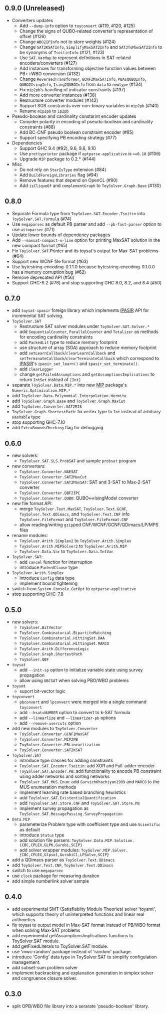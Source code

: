 0.9.0 (Unreleased)
-----

* Converters updates
  * Add `--dump-info` option to `toyconvert` (#119, #120, #125)
  * Change the signs of QUBO-related converter's representation of offset (#126)
  * Change `WBO2IPInfo` not to store weights (#124)
  * Change `SAT2KSATInfo`, `SimplifyMaxSAT2Info` and `SAT3ToMaxSAT2Info` to be synonyms of `TseitinInfo` (#121, #123)
  * Use `SAT.VarMap` to represent definitions in SAT-related encoders/converters (#127)
  * Add instances for transforming objective function values between PB↔WBO conversion (#132)
  * Change `ReversedTransformer`, `GCNF2MaxSATInfo`, `PBAsQUBOInfo`, `QUBO2IsingInfo`, `Ising2QUBOInfo` from `data` to `newtype` (#134)
  * Fix `mip2pb`’s handling of indicator constraints (#137)
  * Add more converter instances (#138)
  * Restructure converter modules (#142)
  * Support SOS constraints over non-binary variables in `mip2pb` (#140)
  * Rename `mip2pb` to `ip2pb`
* Pseudo-boolean and cardinality constarint encoder updates
  * Consider polarity in encoding of pseudo-boolean and cardinality constraints (#88)
  * Add BC-CNF pseudo boolean constraint encoder (#85)
  * Support specifying PB encoding strategy (#77)
* Dependencies
  * Support GHC 9.4 (#92), 9.6, 9.8, 9.10
  * Use `prettyprinter` package if `optparse-applicative` is `>=0.18` (#106)
  * Upgrade `MIP` package to 0.2.* (#144)
* Misc
  * Do not rely on `StarIsType` extension (#84)
  * Add `BuildForeignLibraries` flag (#94)
  * Remove features that depend on OpenCL (#90)
  * Add `isCliqueOf` and `complementGraph` to `ToySolver.Graph.Base` (#130)

0.8.0
-----

* Separate Formula type from `ToySolver.SAT.Encoder.Tseitin` into `ToySolver.SAT.Formula` (#74)
* Use `megaparsec` as default PB parser and add `--pb-fast-parser` option to use `attoparsec` (#71)
* Update lower bounds of dependency packages
* Add `--maxsat-compact-v-line` option for printing MaxSAT solution in the new compact format (#65)
* Fix `ToySolver.SAT`.Printer and its toysat's output for Max-SAT problems  (#64)
* Support new WCNF file format (#63)
* Use bytestring-encoding-0.1.1.0 because bytestring-encoding-0.1.0.0 has a memory corruption bug (#62)
* Remove deprecated API (#56)
* Support GHC-9.2 (#76) and stop supporting GHC 8.0, 8.2, and 8.4 (#50)

0.7.0
-----

* add `toysat-ipasir` foreign library which implements [IPASIR](https://github.com/biotomas/ipasir) API for incremental SAT solving.
* `ToySolver.SAT`
  * Restructure SAT solver modules under `ToySolver.SAT.Solver.*`
  * add `SequentialCounter`, `ParallelCounter` and `Totalizer` as methods for encoding cardinality constraints
  * add `PackedLit` type to reduce memory footprint
  * use structure of array (SOA) approach to reduce memory footprint
  * add `setLearnCallback`/`clearLearnCallback` and `setTerminateCallback`/`clearTerminateCallback` which correspond to [IPASIR](https://github.com/biotomas/ipasir)'s `ipasir_set_learn()` and `ipasir_set_terminate()`.
  * add `clearLogger`
  * change `getFailedAssumptions` and `getAssumptionsImplications` to return `IntSet` instead of `[Int]`
* separate `ToySolver.Data.MIP.*` into new [MIP](http://hackage.haskell.org/package/MIP) package's `Numeric.Optimization.MIP.*`
* add `ToySolver.Data.Polynomial.Interpolation.Hermite`
* add `ToySolver.Graph.Base` and `ToySolver.Graph.MaxCut`
* add `ToySolver.Converter.SAT2MIS`
* `ToySolver.Graph.ShortestPath`: fix vertex type to `Int` instead of arbitrary `Hashable` type
* stop supporting GHC-7.10
* add `ExtraBoundsChecking` flag for debugging

0.6.0
-----
* new solvers:
  * `ToySolver.SAT.SLS.ProbSAT` and sample `probsat` program
* new converters:
  * `ToySolver.Converter.NAESAT`
  * `ToySolver.Converter.SAT2MaxCut`
  * `ToySolver.Converter.SAT2MaxSAT`: SAT and 3-SAT to Max-2-SAT converter
  * `ToySolver.Converter.QBF2IPC`
  * `ToySolver.Converter.QUBO`: QUBO↔IsingModel converter
* new file format API:
  * merge `ToySolver.Text.MaxSAT`, `ToySolver.Text.GCNF`, `ToySolver.Text.QDimacs`, and `ToySolver.Text.CNF`
    info `ToySolver.FileFormat` and `ToySolver.FileFormat.CNF`
  * allow reading/writing `gzip`ped CNF/WCNF/GCNF/QDimacs/LP/MPS files
* rename modules:
  * `ToySolver.Arith.Simplex2` to `ToySolver.Arith.Simplex`
  * `ToySolver.Arith.MIPSolver2` to `ToySolver.Arith.MIP`
  * `ToySolver.Data.Var` to `ToySolver.Data.IntVar`
* `ToySolver.SAT`:
  * add `cancel` function for interruption
  * introduce `PackedClause` type
* `ToySolver.Arith.Simplex`
  * introduce `Config` data type
  * implement bound tightening
* switch from `System.Console.GetOpt` to `optparse-applicative`
* stop supporting GHC-7.8

0.5.0
-----
* new solvers:
  * `ToySolver.BitVector`
  * `ToySolver.Combinatorial.BipartiteMatching`
  * `ToySolver.Combinatorial.HittingSet.DAA`
  * `ToySolver.Combinatorial.HittingSet.MARCO`
  * `ToySolver.Arith.DifferenceLogic`
  * `ToySolver.Graph.ShortestPath`
  * `ToySolver.QBF`
* `toysat`
  * add `--init-sp` option to initialize variable state using survey propagation
  * allow using `UBCSAT` when solving PBO/WBO problems
* `toysmt`
  * suport bit-vector logic
* `toyconvert`
  * `pbconvert` and `lpconvert` were merged into a single command `toyconvert`
  * add `--ksat=NUMBER` option to convert to k-SAT formula
  * add `--linearlize` and `--linearizer-pb` options
  * add `--remove-usercuts` option
* add new modules to `ToySolver.Converter`
  * `ToySolver.Converter.GCNF2MaxSAT`
  * `ToySolver.Converter.MIP2PB`
  * `ToySolver.Converter.PBLinearlization`
  * `ToySolver.Converter.SAT2KSAT`
* `ToySolver.SAT`
  * introduce type classes for adding constraints
  * `ToySolver.SAT.Encoder.Tseitin`: add XOR and Full-adder encoder
  * `ToySolver.SAT.Encoder.PB`: add functionality to encode PB constraint using adder networks and sorting networks
  * `ToySolver.SAT.MUS.Enum`: add `GurvichKhachiyan1999` and `MARCO` to the MUS enumeration methods
  * implement learning rate based branching heuristics
  * add `ToySolver.SAT.ExistentialQuantification`
  * add `ToySolver.SAT.Store.CNF` and `ToySolver.SAT.Store.PB`
  * implement survey propagation as `ToySolver.SAT.MessagePassing.SurveyPropagation`
* `Data.MIP`
  * parameterize Problem type with coefficient type and use `Scientific` as default
  * introduce `Status` type
  * add solution file parsers: `ToySolver.Data.MIP.Solution.{CBC,CPLEX,GLPK,Gurobi,SCIP}`
  * add solver wrapper modules: `ToySolver.MIP.Solver.{CBC,CPLEX,Glpsol,GurobiCl,LPSolve,SCIP}`
* add a QDimacs parser as `ToySolver.Text.QDimacs`
* add `ToySolver.Text.CNF`, `ToySolver.Text.QDimacs`
* switch to use `megaparsec`
* use `clock` package for measuring duration
* add simple numberlink solver sample

0.4.0
-----
* add experimental SMT (Satisfiablity Modulo Theories) solver 'toysmt', which supports theory of uninterpreted functions and linear real arithmetics.
* fix toysat to output model in Max-SAT format instead of PB/WBO format when solving Max-SAT problems
* add experimental getAssumptionsImplications functions to ToySolver.SAT module.
* add getFixedLiterals to ToySolver.SAT module.
* use 'mwc-random' package instead of 'random' package.
* introduce 'Config' data type in ToySolver.SAT to simplify configulation management.
* add subset-sum problem solver
* implement backracking and explanation generation in simplex solver and congruence closure solver.

0.3.0
-----
* split OPB/WBO file library into a serarate 'pseudo-boolean' library.

